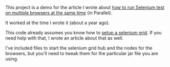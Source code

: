 ﻿This project is a demo for the article I wrote
about [how to run Selenium test on multiple browsers 
at the same time]([http://blog.dmbcllc.com/running-selenium-in-parallel-with-any-net-unit-testing-tool/) (in Parallel).

It worked at the time I wrote it (about a year ago).

This code already assumes you know how to [setup a 
selenium grid](http://blog.dmbcllc.com/selenium-grid-setup/).  If you need help with that, I wrote
an article about that as well.

I've included files to start the selenium grid hub and
the nodes for the browsers, but you'll need to tweak
them for the particular jar file you are using.
